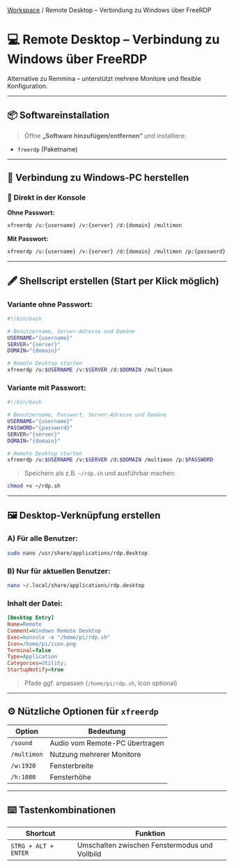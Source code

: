 [Workspace](ReadMe.md) / Remote Desktop – Verbindung zu Windows über FreeRDP

# 💻️ Remote Desktop – Verbindung zu Windows über FreeRDP

Alternative zu Remmina – unterstützt mehrere Monitore und flexible Konfiguration.

---

## 📦 Softwareinstallation

> Öffne **„Software hinzufügen/entfernen“** und installiere:

* `freerdp` (Paketname)

---

## 🔌 Verbindung zu Windows-PC herstellen

### 📄 Direkt in der Konsole

**Ohne Passwort:**

```bash
xfreerdp /u:{username} /v:{server} /d:{domain} /multimon
```

**Mit Passwort:**

```bash
xfreerdp /u:{username} /v:{server} /d:{domain} /multimon /p:{password}
```

---

## 🖋️ Shellscript erstellen (Start per Klick möglich)

### Variante ohne Passwort:

```bash
#!/bin/bash

# Benutzername, Server-Adresse und Domäne
USERNAME="{username}"
SERVER="{server}"
DOMAIN="{domain}"

# Remote Desktop starten
xfreerdp /u:$USERNAME /v:$SERVER /d:$DOMAIN /multimon
```

### Variante mit Passwort:

```bash
#!/bin/bash

# Benutzername, Passwort, Server-Adresse und Domäne
USERNAME="{username}"
PASSWORD="{password}"
SERVER="{server}"
DOMAIN="{domain}"

# Remote Desktop starten
xfreerdp /u:$USERNAME /v:$SERVER /d:$DOMAIN /multimon /p:$PASSWORD
```

> Speichern als z.B. `~/rdp.sh` und ausführbar machen:

```bash
chmod +x ~/rdp.sh
```

---

## 🖼️ Desktop-Verknüpfung erstellen

### A) Für alle Benutzer:

```bash
sudo nano /usr/share/applications/rdp.desktop
```

### B) Nur für aktuellen Benutzer:

```bash
nano ~/.local/share/applications/rdp.desktop
```

### Inhalt der Datei:

```ini
[Desktop Entry]
Name=Remote
Comment=Windows Remote Desktop
Exec=konsole -e "/home/pi/rdp.sh"
Icon=/home/pi/icon.png
Terminal=false
Type=Application
Categories=Utility;
StartupNotify=true
```

> Pfade ggf. anpassen (`/home/pi/rdp.sh`, Icon optional)

---

## ⚙️ Nützliche Optionen für `xfreerdp`

| Option      | Bedeutung                      |
| ----------- | ------------------------------ |
| `/sound`    | Audio vom Remote-PC übertragen |
| `/multimon` | Nutzung mehrerer Monitore      |
| `/w:1920`   | Fensterbreite                  |
| `/h:1080`   | Fensterhöhe                    |

---

## ⌨️ Tastenkombinationen

| Shortcut             | Funktion                                      |
| -------------------- | --------------------------------------------- |
| `STRG + ALT + ENTER` | Umschalten zwischen Fenstermodus und Vollbild |
